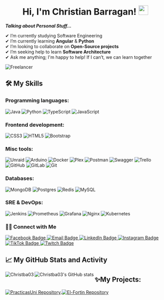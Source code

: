 <h1 align="center">
Hi, I'm Christian Barragan!
	<a href="https://github.com/Christba03" target="_self">
		<img src="https://media.giphy.com/media/hvRJCLFzcasrR4ia7z/giphy.gif" width="30">
	</a>
</h1>

***Talking about Personal Stuff...***

✔ I’m currently studying Software Engineering <br>
✔ I’m currently learning **Angular** & **Python**<br>
✔ I’m looking to collaborate on **Open-Source projects**<br>
✔ I’m seeking help to learn **Software Architecture**<br>
✔ Ask me anything; I'm happy to help! If I can’t, we can learn together<br>

![Freelancer](https://img.shields.io/badge/Freelancer-29B2FE?style=for-the-badge&logo=Freelancer&logoColor=white)

## 🛠️ My Skills

### Programming languages:
![Java](https://img.shields.io/badge/java-%23ED8B00.svg?style=for-the-badge&logo=openjdk&logoColor=white)
![Python](https://img.shields.io/badge/python-3670A0?style=for-the-badge&logo=python&logoColor=ffdd54)
![TypeScript](https://img.shields.io/badge/typescript-%23007ACC.svg?style=for-the-badge&logo=typescript&logoColor=white)
![JavaScript](https://img.shields.io/badge/javascript-%23323330.svg?style=for-the-badge&logo=javascript&logoColor=%23F7DF1E)

### Frontend development:
![CSS3](https://img.shields.io/badge/css3-%231572B6.svg?style=for-the-badge&logo=css3&logoColor=white)
![HTML5](https://img.shields.io/badge/html5-%23E34F26.svg?style=for-the-badge&logo=html5&logoColor=white)
![Bootstrap](https://img.shields.io/badge/bootstrap-%238511FA.svg?style=for-the-badge&logo=bootstrap&logoColor=white)

### Misc tools:
![Unraid](https://img.shields.io/badge/unraid-%23F15A2C.svg?style=for-the-badge&logo=unraid&logoColor=white)
![Arduino](https://img.shields.io/badge/-Arduino-00979D?style=for-the-badge&logo=Arduino&logoColor=white)
![Docker](https://img.shields.io/badge/docker-%230db7ed.svg?style=for-the-badge&logo=docker&logoColor=white)
![Plex](https://img.shields.io/badge/plex-%23E5A00D.svg?style=for-the-badge&logo=plex&logoColor=white)
![Postman](https://img.shields.io/badge/Postman-FF6C37?style=for-the-badge&logo=postman&logoColor=white)
![Swagger](https://img.shields.io/badge/-Swagger-%23Clojure?style=for-the-badge&logo=swagger&logoColor=white)
![Trello](https://img.shields.io/badge/Trello-%23026AA7.svg?style=for-the-badge&logo=Trello&logoColor=white)
![GitHub](https://img.shields.io/badge/github-%23121011.svg?style=for-the-badge&logo=github&logoColor=white)
![GitLab](https://img.shields.io/badge/gitlab-%23181717.svg?style=for-the-badge&logo=gitlab&logoColor=white)
![Git](https://img.shields.io/badge/git-%23F05033.svg?style=for-the-badge&logo=git&logoColor=white)

### Databases:
![MongoDB](https://img.shields.io/badge/MongoDB-%234ea94b.svg?style=for-the-badge&logo=mongodb&logoColor=white)
![Postgres](https://img.shields.io/badge/postgres-%23316192.svg?style=for-the-badge&logo=postgresql&logoColor=white)
![Redis](https://img.shields.io/badge/redis-%23DD0031.svg?style=for-the-badge&logo=redis&logoColor=white)
![MySQL](https://img.shields.io/badge/mysql-4479A1.svg?style=for-the-badge&logo=mysql&logoColor=white)

### SRE & DevOps:
![Jenkins](https://img.shields.io/badge/jenkins-%232C5263.svg?style=for-the-badge&logo=jenkins&logoColor=white)
![Prometheus](https://img.shields.io/badge/Prometheus-E6522C?style=for-the-badge&logo=Prometheus&logoColor=white)
![Grafana](https://img.shields.io/badge/grafana-%23F46800.svg?style=for-the-badge&logo=grafana&logoColor=white)
![Nginx](https://img.shields.io/badge/nginx-%23009639.svg?style=for-the-badge&logo=nginx&logoColor=white)
![Kubernetes](https://img.shields.io/badge/kubernetes-%23326ce5.svg?style=for-the-badge&logo=kubernetes&logoColor=white)

### 🤝🏻 Connect with Me
  <a href="https://www.facebook.com/christian.barragan.50/" target="_blank">
    <img src="https://img.shields.io/badge/Facebook-%231877F2.svg?style=for-the-badge&logo=Facebook&logoColor=white" alt="Facebook Badge" />
  </a>
  <a href="mailto:christba455@gmail.com" target="_blank">
    <img src="https://img.shields.io/badge/Email-%23D14836.svg?style=for-the-badge&logo=Gmail&logoColor=white" alt="Email Badge" />
  </a>
  <a href="https://www.linkedin.com/in/christian-barrag%C3%A1n-3b3218185/" target="_blank">
    <img src="https://img.shields.io/badge/LinkedIn-%230077B5.svg?style=for-the-badge&logo=linkedin&logoColor=white" alt="LinkedIn Badge" />
  </a>
  <a href="https://www.instagram.com/christbap/" target="_blank">
    <img src="https://img.shields.io/badge/Instagram-%23E4405F.svg?style=for-the-badge&logo=Instagram&logoColor=white" alt="Instagram Badge" />
  </a>
  <a href="https://www.tiktok.com/@christba" target="_blank">
    <img src="https://img.shields.io/badge/TikTok-%23000000.svg?style=for-the-badge&logo=TikTok&logoColor=white" alt="TikTok Badge" />
  </a>
  <a href="https://www.twitch.tv/" target="_blank">
    <img src="https://img.shields.io/badge/Twitch-%239146FF.svg?style=for-the-badge&logo=Twitch&logoColor=white" alt="Twitch Badge" />
  </a>

## 📈 My GitHub Stats and Activity

<p><img align="left" src="https://github-readme-stats.vercel.app/api/top-langs?username=Christba03&show_icons=true&theme=dark&locale=en&layout=compact" alt="Christba03" /></p>
<p><img align="left" src="https://github-readme-stats.vercel.app/api?username=Christba03&show_icons=true&title_color=ffc857&icon_color=8ac926&text_color=daf7dc&bg_color=151515&hide=stars" alt="Christba03's GitHub stats" /></p>

##  ✨My Projects:

<a href="https://github.com/Christba03/PracticasUni">
  <img align="center" src="https://github-readme-stats.vercel.app/api/pin/?username=Christba03&repo=PracticasUni&theme=tokyonight" alt="PracticasUni Repository" />
</a>

<a href="https://github.com/Christba03/El-Fortin">
  <img align="center" src="https://github-readme-stats.vercel.app/api/pin/?username=Christba03&repo=El-Fortin&theme=tokyonight" alt="El-Fortin Repository" />
</a>
